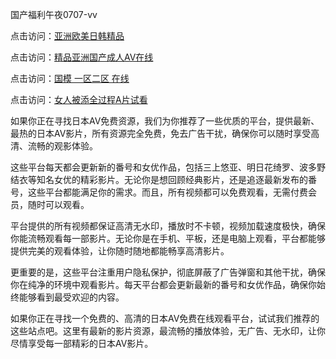 
国产福利午夜0707-vv


点击访问：<a href="https://rtj-3zo.pages.dev/">亚洲欧美日韩精品</a>

点击访问：<a href="https://fdhf-454.pages.dev/">精品亚洲国产成人AⅤ在线</a>

点击访问：<a href="https://tfda.pages.dev/">国模 一区二区 在线</a>

点击访问：<a href="https://gda-c7m.pages.dev/">女人被添全过程A片试看</a>

如果你正在寻找日本AV免费资源，我们为你推荐了一些优质的平台，提供最新、最热的日本AV影片，所有资源完全免费，免去广告干扰，确保你可以随时享受高清、流畅的观影体验。

这些平台每天都会更新新的番号和女优作品，包括三上悠亚、明日花绮罗、波多野结衣等知名女优的精彩影片。无论你是想回顾经典影片，还是追逐最新发布的番号，这些平台都能满足你的需求。而且，所有视频都可以免费观看，无需付费会员，随时可以观看。

平台提供的所有视频都保证高清无水印，播放时不卡顿，视频加载速度极快，确保你能流畅观看每一部影片。无论你是在手机、平板，还是电脑上观看，平台都能够提供完美的观看体验，让你随时随地都能畅享高清影片。

更重要的是，这些平台注重用户隐私保护，彻底屏蔽了广告弹窗和其他干扰，确保你在纯净的环境中观看影片。每天平台都会更新最新的番号和女优作品，确保你始终能够看到最受欢迎的内容。

如果你正在寻找一个免费的、高清的日本AV免费在线观看平台，试试我们推荐的这些站点吧。这里有最新的影片资源，最流畅的播放体验，无广告、无水印，让你尽情享受每一部精彩的日本AV影片。





<span style="display:none;">[Canonical link](）</span>
